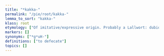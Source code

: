 ```yaml
---
title: "*kakka-"
permalink: "/pie/root/kakka-"
lemma_to_sort: "kakka-"
klass: root
etymology: ["Of imitative/expressive origin. Probably a Lallwort: dubious PIE reconstruction."]
markers: []
synonyms: ["*gʷuH-"]
definitions: ["to defecate"]
topics: []
---
```

